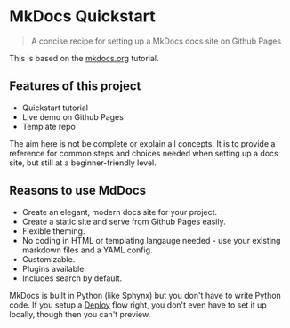 # MkDocs Quickstart
> A concise recipe for setting up a MkDocs docs site on Github Pages


This is based on the [mkdocs.org](https://www.mkdocs.org/) tutorial.

## Features of this project

- Quickstart tutorial
- Live demo on Github Pages
- Template repo


The aim here is not be complete or explain all concepts. It is to provide a reference for common steps and choices needed when setting up a docs site, but still at a beginner-friendly level.


## Reasons to use MdDocs

- Create an elegant, modern docs site for your project.
- Create a static site and serve from Github Pages easily.
- Flexible theming.
- No coding in HTML or templating langauge needed - use your existing markdown files and a YAML config.
- Customizable.
- Plugins available.
- Includes search by default.

MkDocs is built in Python (like Sphynx) but you don't have to write Python code. If you setup a [Deploy](deloy) flow right, you don't even have to set it up locally, though then you can't preview.
